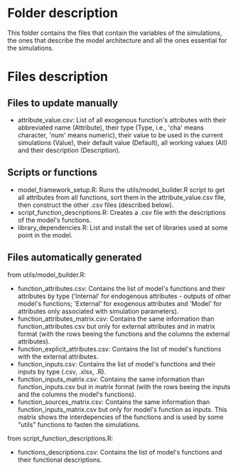 # Folder description
This folder contains the files that contain the variables of the simulations, the ones that describe the model architecture and all the ones essential for the simulations.

# Files description

## Files to update manually
* attribute_value.csv: List of all exogenous function's attributes with their abbreviated name (Attribute), their type (Type, i.e., 'cha' means character, 'num' means numeric), their value to be used in the current simulations (Value), their default value (Default), all working values (All) and their description (Description).  

## Scripts or functions
* model_framework_setup.R: Runs the utils/model_builder.R script to get all attributes from all functions, sort them in the attribute_value.csv file, then construct the other .csv files (described below).
* script_function_descriptions.R: Creates a .csv file with the descriptions of the model's functions.
* library_dependencies.R: List and install the set of libraries used at some point in the model.

## Files automatically generated
from utils/model_builder.R:
* function_attributes.csv: Contains the list of model's functions and their attributes by type ('Internal' for endogenous attributes - outputs of other model's functions; 'External' for exogenous attributes and 'Model' for attributes only associated with simulation parameters).
* function_attributes_matrix.csv: Contains the same information than function_attributes.csv but only for external attributes and in matrix format (with the rows beeing the functions and the columns the external attributes).
* function_explicit_attributes.csv: Contains the list of model's functions with the external attributes.
* function_inputs.csv: Contains the list of model's functions and their inputs by type (.csv, .xlsx, .R).
* function_inputs_matrix.csv: Contains the same information than function_inputs.csv but in matrix format (with the rows beeing the inputs and the columns the model's functions).
* function_sources_matrix.csv: Contains the same information than function_inputs_matrix.csv but only for model's function as inputs. This matrix shows the interdepencies of the functions and is used by some "utils" functions to fasten the simulations.
 
from script_function_descriptions.R:
* functions_descriptions.csv: Contains the list of model's functions and their functional descriptions.
